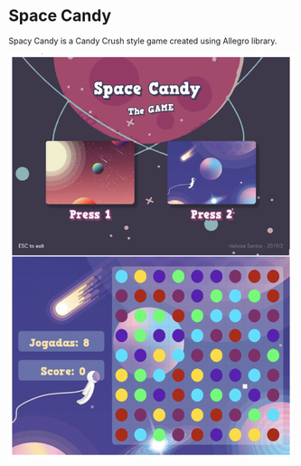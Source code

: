 # Space Candy
Spacy Candy is a Candy Crush style game created using Allegro library.

![GameImage](documentacao/assets/preview.png)

